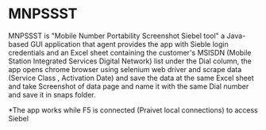 # MNPSSST
MNPSSST is "Mobile Number Portability Screenshot Siebel tool" a Java-based GUI application that agent provides the app with Sieble login credentials and an Excel sheet containing the customer's MSISDN (Mobile Station Integrated Services Digital Network) list under the Dial column, the app opens chrome browser using selenium web driver and scrape data (Service Class , Activation Date) and save the data at the same Excel sheet and take Screenshot of data page and name it with the same Dial number and save it in snaps folder.   

*The app works while F5 is connected (Praivet local connections) to access Siebel
